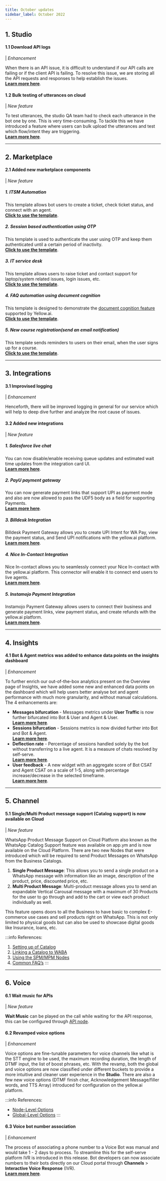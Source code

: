 ```yaml
---
title: October updates
sidebar_label: October 2022
---
```



## 1. **Studio** 

#### 1.1 Download API logs 

| *Enhancement*


When there is an API issue, it is difficult to understand if our API calls are failing or if the client API is failing. To resolve this issue, we are storing all the API requests and responses to help establish the issues.   
[**Learn more here**](https://docs.yellow.ai/docs/cookbooks/studio/downloadapilogs). 



#### 1.2 Bulk testing of utterances on cloud

| *New feature*


To test utterances, the studio QA team had to check each utterance in the bot one by one. This is very time-consuming. To tackle this we have introduced a feature where users can bulk upload the utterances and test which flow/intent they are triggering.   
[**Learn more here**](https://docs.yellow.ai/docs/cookbooks/studio/regressiontest).


-----

## 2. **Marketplace**
  
#### 2.1 Added new marketplace components 

| *New feature*


##### 1. ITSM Automation
This template allows bot users to create a ticket, check ticket status, and connect with an agent.   
[**Click to use the template**](https://cloud.yellow.ai/marketplace/df8632122f795dda899df38ff1dddb16).

##### 2. Session based authentication using OTP
This template is used to authenticate the user using OTP and keep them authenticated until a certain period of inactivity.   
[**Click to use the template**](https://cloud.yellow.ai/marketplace/d48194ebfbf15dc51f5b9e5deba41c56). 

##### 3. IT service desk
This template allows users to raise ticket and contact support for laptop/system related issues, login issues, etc.   
[**Click to use the template**](https://cloud.yellow.ai/marketplace/bad34a3a53f8a828ba6c073e87e21bfc).

##### 4. FAQ automation using document cognition
This template is designed to demonstrate the [document cognition feature](https://docs.yellow.ai/docs/platform_concepts/studio/train/what-is-document-cognition) supported by Yellow.ai.   
[**Click to use the template**](https://cloud.yellow.ai/marketplace/3f67de2d7976a3c1a0c729cbec24c26d).


##### 5. New course registration(send an email notification)
This template sends reminders to users on their email, when the user signs up for a course.   
[**Click to use the template**](https://cloud.yellow.ai/marketplace/c98e5d23fec2cc535978fa98153bbc1a).

-----

## 3. **Integrations**

#### 3.1 Improvised logging

| *Enhancement*

Henceforth, there will be improved logging in general for our service which will help to deep dive further and analyze the root cause of issues.

#### 3.2 Added new integrations 

| *New feature*


##### 1. Salesforce live chat 

You can now disable/enable receiving queue updates and estimated wait time updates from the integration card UI.  
[**Learn more here**](https://docs.yellow.ai/docs/platform_concepts/appConfiguration/salesforcelivechat).
	
##### 2. PayU payment gateway

You can now generate payment links that support UPI as payment mode and also are now allowed to pass the UDF5 body as a field for supporting Payments.  
[**Learn more here**](https://docs.yellow.ai/docs/platform_concepts/appConfiguration/payuBiz).

##### 3. Billdesk Integration
Billdesk Payment Gateway allows you to create UPI Intent for WA Pay, view the payment status, and Send UPI notifications with the yellow.ai platform.  
[**Learn more here**](https://docs.yellow.ai/docs/platform_concepts/appConfiguration/billdesk).

##### 4. Nice In-Contact Integration
Nice In-contact allows you to seamlessly connect your Nice In-contact with the yellow.ai platform. This connector will enable it to connect end users to live agents.  
[**Learn more here**](https://docs.yellow.ai/docs/platform_concepts/appConfiguration/nice-incontact).

##### 5. Instamojo Payment Integration 
Instamojo Payment Gateway allows users to connect their business and generate payment links, view payment status, and create refunds with the yellow.ai platform.   
[**Learn more here**](https://docs.yellow.ai/docs/platform_concepts/appConfiguration/instamojo).



-----
## 4. **Insights**


#### 4.1 **Bot & Agent metrics** was added to enhance data points on the insights dashboard

| *Enhancement*

To further enrich our out-of-the-box analytics present on the Overview page of Insights, we have added some new and enhanced data points on the dashboard which will help users better analyse bot and agent performance with much more granularity, and without manual calculations. The 4 enhancements are:
- **Messages bifurcation** - Messages metrics under **User Traffic** is now further bifurcated into Bot & User and Agent & User.  
[**Learn more here**](https://docs.yellow.ai/docs/platform_concepts/growth/overview#12-messages). 
- **Sessions bifurcation** - Sessions metrics is now divided further into Bot and Bot & Agent.  
[**Learn more here**](https://docs.yellow.ai/docs/platform_concepts/growth/overview#13-sessions). 
- **Deflection rate** - Percentage of sessions handled solely by the bot without transferring to a live agent. It is a measure of chats resolved by self-serve.   
[**Learn more here**](https://docs.yellow.ai/docs/platform_concepts/growth/overview#73-deflection-rate). 
- **User feedback** - A new widget with an aggregate score of Bot CSAT and Agent CSAT on a scale of 1-5, along with percentage increase/decrease in the selected timeframe.  
[**Learn more here**](https://docs.yellow.ai/docs/platform_concepts/growth/overview#8-user-feedback). 




-----

## 5. **Channel** 

#### 5.1 Single/Multi Product message support (Catalog support)  is now available on Cloud 

| *New feature*

WhatsApp Product Message Support on Cloud Platform also known as the WhatsApp Catalog Support feature was available on app.ym and is now available on the Cloud Platform. There are two new Nodes that were introduced which will be required to send Product Messages on WhatsApp from the Business Catalogs.

1. **Single Product Message**: This allows you to send a single product on a WhatsApp message with information like an image, description of the product, price, discounted price, etc.
2. **Multi Product Message**: Multi-product message allows you to send an expandable Vertical Carousal message with a maximum of 30 Products for the user to go through and add to the cart or view each product individually as well.

This feature opens doors to all the Business to have basic to complex E-commerce use cases and sell products right on WhatsApp. This is not only limited to physical goods but can also be used to showcase digital goods like Insurance, loans, etc.

:::info
References: 
1. [Setting up of Catalog](https://docs.yellow.ai/docs/platform_concepts/channelConfiguration/whatsapp-configuration/#2-catalog-setup)
2. [Linking a Catalog to WABA](https://docs.yellow.ai/docs/platform_concepts/channelConfiguration/whatsapp-configuration/#22-link-catalog-to-a-waba)
3. [Using the SPM/MPM Nodes](https://docs.yellow.ai/docs/platform_concepts/studio/build/nodes/message-nodes#8-whatsapp-product-message)
4. [Common FAQ’s](https://docs.yellow.ai/docs/platform_concepts/channelConfiguration/whatsapp-configuration/#23-faqs)
:::


-----

## 6. **Voice**

#### 6.1 Wait music for APIs

| *New feature*

 **Wait Music** can be played on the call while waiting for the API response, this can be configured through [API node](https://docs.yellow.ai/docs/platform_concepts/studio/build/nodes/action-nodes#21-api).   
 


#### 6.2 Revamped voice options

| *Enhancement*


Voice options are fine-tunable parameters for voice channels like what is the STT engine to be used, the maximum recording duration, the length of DTMF input, the list of boost phrases, etc.
With the revamp, both the global and voice options are now classified under different buckets to provide a more intuitive and cleaner user experience in the **Studio**. There are also a few new voice options (DTMF finish char, Acknowledgement Message/filler words, and TTS Array) introduced for configuration on the yellow.ai platform. 

:::info
References: 
- [Node-Level Options](https://docs.yellow.ai/docs/platform_concepts/studio/build/nodes#32-configure-node-for-a-voice-bot)  
- [Global-Level Options](https://docs.yellow.ai/docs/platform_concepts/studio/tools/#25-voice)
:::



#### 6.3 Voice bot number association

| *Enhancement*

The process of associating a phone number to a Voice Bot was manual and would take 1 - 2 days to process. To streamline this for the self-serve platform IVR is introduced in this release. Bot developers can now associate numbers to their bots directly on our Cloud portal through **Channels** > **Interactive Voice Response** (IVR).   
[**Learn more here**](https://docs.yellow.ai/docs/platform_concepts/channelConfiguration/Ivr).









